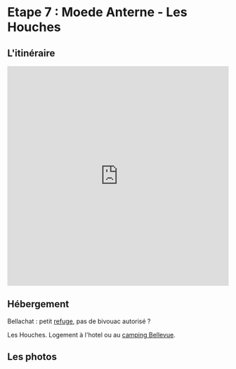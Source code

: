 # Etape 7 : Moede Anterne - Les Houches

## L'itinéraire

<iframe src="https://gpx.studio/?state=%7B%22ids%22:%5B%2210TloBSFguHDklhmpih-QbBCU04maHEjI%22%5D%7D&embed&distance" width="100%" height="500" frameborder="0" allowfullscreen><p><a href="https://gpx.studio/?state=%7B%22ids%22:%5B%2210TloBSFguHDklhmpih-QbBCU04maHEjI%22%5D%7D"></a></p></iframe>


## Hébergement
Bellachat : petit [refuge](https://www.refuge-bellachat.com/), pas de bivouac autorisé ?

Les Houches. Logement à l'hotel ou au [camping Bellevue](http://www.camping-bellevue-leshouches.com/).

## Les photos
